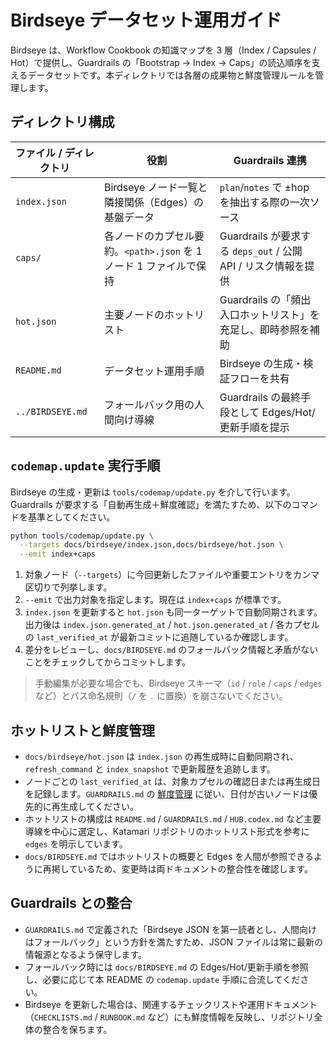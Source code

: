 # Birdseye データセット運用ガイド

Birdseye は、Workflow Cookbook の知識マップを 3 層（Index / Capsules / Hot）で提供し、Guardrails の「Bootstrap → Index → Caps」の読込順序を支えるデータセットです。本ディレクトリでは各層の成果物と鮮度管理ルールを管理します。

## ディレクトリ構成

| ファイル / ディレクトリ | 役割 | Guardrails 連携 |
| --- | --- | --- |
| `index.json` | Birdseye ノード一覧と隣接関係（Edges）の基盤データ | `plan`/`notes` で ±hop を抽出する際の一次ソース |
| `caps/` | 各ノードのカプセル要約。`<path>.json` を 1 ノード 1 ファイルで保持 | Guardrails が要求する `deps_out` / 公開 API / リスク情報を提供 |
| `hot.json` | 主要ノードのホットリスト | Guardrails の「頻出入口ホットリスト」を充足し、即時参照を補助 |
| `README.md` | データセット運用手順 | Birdseye の生成・検証フローを共有 |
| `../BIRDSEYE.md` | フォールバック用の人間向け導線 | Guardrails の最終手段として Edges/Hot/更新手順を提示 |

## `codemap.update` 実行手順

Birdseye の生成・更新は `tools/codemap/update.py` を介して行います。Guardrails が要求する「自動再生成＋鮮度確認」を満たすため、以下のコマンドを基準としてください。

```bash
python tools/codemap/update.py \
  --targets docs/birdseye/index.json,docs/birdseye/hot.json \
  --emit index+caps
```

1. 対象ノード（`--targets`）に今回更新したファイルや重要エントリをカンマ区切りで列挙します。
2. `--emit` で出力対象を指定します。現在は `index+caps` が標準です。
3. `index.json` を更新すると `hot.json` も同一ターゲットで自動同期されます。
   出力後は `index.json.generated_at` / `hot.json.generated_at` / 各カプセルの `last_verified_at` が最新コミットに追随しているか確認します。
4. 差分をレビューし、`docs/BIRDSEYE.md` のフォールバック情報と矛盾がないことをチェックしてからコミットします。

> 手動編集が必要な場合でも、Birdseye スキーマ（`id` / `role` / `caps` / `edges` など）とパス命名規則（`/` を `.` に置換）を崩さないでください。

## ホットリストと鮮度管理

- `docs/birdseye/hot.json` は `index.json` の再生成時に自動同期され、`refresh_command` と `index_snapshot` で更新履歴を追跡します。
- ノードごとの `last_verified_at` は、対象カプセルの確認日または再生成日を記録します。`GUARDRAILS.md` の [鮮度管理](../GUARDRAILS.md#鮮度管理staleness-handling) に従い、日付が古いノードは優先的に再生成してください。
- ホットリストの構成は `README.md` / `GUARDRAILS.md` / `HUB.codex.md` など主要導線を中心に選定し、Katamari リポジトリのホットリスト形式を参考に `edges` を明示しています。
- `docs/BIRDSEYE.md` ではホットリストの概要と Edges を人間が参照できるように再掲しているため、変更時は両ドキュメントの整合性を確認します。

## Guardrails との整合

- `GUARDRAILS.md` で定義された「Birdseye JSON を第一読者とし、人間向けはフォールバック」という方針を満たすため、JSON ファイルは常に最新の情報源となるよう保守します。
- フォールバック時には `docs/BIRDSEYE.md` の Edges/Hot/更新手順を参照し、必要に応じて本 README の `codemap.update` 手順に合流してください。
- Birdseye を更新した場合は、関連するチェックリストや運用ドキュメント（`CHECKLISTS.md` / `RUNBOOK.md` など）にも鮮度情報を反映し、リポジトリ全体の整合を保ちます。
